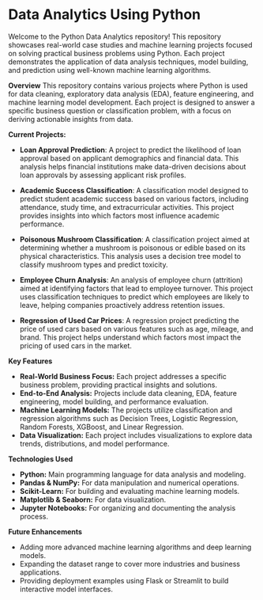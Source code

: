 # Data Analytics Using Python
Welcome to the Python Data Analytics repository! This repository showcases real-world case studies and machine learning projects focused on solving practical business problems using Python. Each project demonstrates the application of data analysis techniques, model building, and prediction using well-known machine learning algorithms.

**Overview**
This repository contains various projects where Python is used for data cleaning, exploratory data analysis (EDA), feature engineering, and machine learning model development. Each project is designed to answer a specific business question or classification problem, with a focus on deriving actionable insights from data.

**Current Projects:**
- **Loan Approval Prediction**: A project to predict the likelihood of loan approval based on applicant demographics and financial data. This analysis helps financial institutions make data-driven decisions about loan approvals by assessing applicant risk profiles.

- **Academic Success Classification**: A classification model designed to predict student academic success based on various factors, including attendance, study time, and extracurricular activities. This project provides insights into which factors most influence academic performance.

- **Poisonous Mushroom Classification**: A classification project aimed at determining whether a mushroom is poisonous or edible based on its physical characteristics. This analysis uses a decision tree model to classify mushroom types and predict toxicity.

- **Employee Churn Analysis**: An analysis of employee churn (attrition) aimed at identifying factors that lead to employee turnover. This project uses classification techniques to predict which employees are likely to leave, helping companies proactively address retention issues.

- **Regression of Used Car Prices**: A regression project predicting the price of used cars based on various features such as age, mileage, and brand. This project helps understand which factors most impact the pricing of used cars in the market.

**Key Features**
- **Real-World Business Focus:** Each project addresses a specific business problem, providing practical insights and solutions.
- **End-to-End Analysis:** Projects include data cleaning, EDA, feature engineering, model building, and performance evaluation.
- **Machine Learning Models:** The projects utilize classification and regression algorithms such as Decision Trees, Logistic Regression, Random Forests, XGBoost, and Linear Regression.
- **Data Visualization:** Each project includes visualizations to explore data trends, distributions, and model performance.

**Technologies Used**
- **Python:** Main programming language for data analysis and modeling.
- **Pandas & NumPy:** For data manipulation and numerical operations.
- **Scikit-Learn:** For building and evaluating machine learning models.
- **Matplotlib & Seaborn:** For data visualization.
- **Jupyter Notebooks:** For organizing and documenting the analysis process.
  
**Future Enhancements**
- Adding more advanced machine learning algorithms and deep learning models.
- Expanding the dataset range to cover more industries and business applications.
- Providing deployment examples using Flask or Streamlit to build interactive model interfaces.
